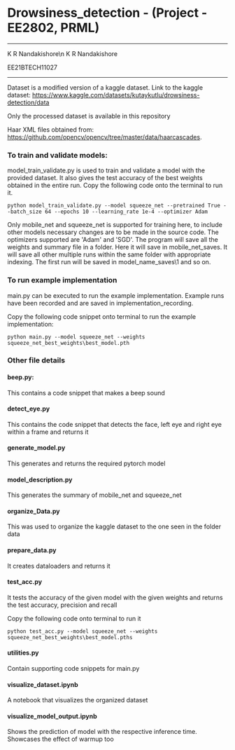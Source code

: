 # Drowsiness_detection - (Project - EE2802, PRML)

***************************************
K R Nandakishore\n
K R Nandakishore

EE21BTECH11027
***************************************

Dataset is a modified version of a kaggle dataset. Link to the kaggle dataset:
https://www.kaggle.com/datasets/kutaykutlu/drowsiness-detection/data

Only the processed dataset is available in this repository

Haar XML files obtained from: https://github.com/opencv/opencv/tree/master/data/haarcascades.

### To train and validate models:

model_train_validate.py is used to train and validate a model with the provided dataset. It also gives the test accuracy of the best weights obtained in the entire run. Copy the following code onto the terminal to run it.
```
python model_train_validate.py --model squeeze_net --pretrained True --batch_size 64 --epochs 10 --learning_rate 1e-4 --optimizer Adam
```
Only mobile_net and squeeze_net is supported for training here, to include other models necessary changes are to be made in the source code. The optimizers supported are 'Adam' and 'SGD'. The program will save all the weights and summary file in a folder. Here it will save in mobile_net_saves. It will save all other multiple runs within the same folder with appropriate indexing. The first run will be saved in model_name_saves\1 and so on.

### To run example implementation

main.py can be executed to run the example implementation. Example runs have been recorded and are saved in implementation_recording.

Copy the following code snippet onto terminal to run the example implementation:
```
python main.py --model squeeze_net --weights squeeze_net_best_weights\best_model.pth
```

### Other file details

#### beep.py:

This contains a code snippet that makes a beep sound

#### detect_eye.py

This contains the code snippet that detects the face, left eye and right eye within a frame and returns it

#### generate_model.py

This generates and returns the required pytorch model

#### model_description.py

This generates the summary of mobile_net and squeeze_net

#### organize_Data.py

This was used to organize the kaggle dataset to the one seen in the folder data

#### prepare_data.py

It creates dataloaders and returns it

#### test_acc.py

It tests the accuracy of the given model with the given weights and returns the test accuracy, precision and recall

Copy the following code onto terminal to run it
```
python test_acc.py --model squeeze_net --weights squeeze_net_best_weights\best_model.pths
```

#### utilities.py

Contain supporting code snippets for main.py

#### visualize_dataset.ipynb

A notebook that visualizes the organized dataset

#### visualize_model_output.ipynb

Shows the prediction of model with the respective inference time. Showcases the effect of warmup too
